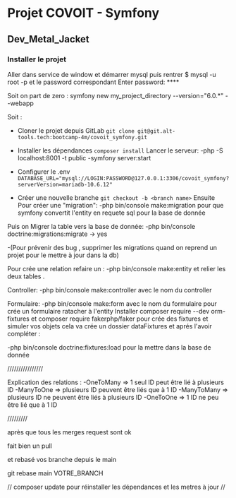 # Projet COVOIT - Symfony
## Dev_Metal_Jacket
### Installer le projet


Aller dans service de window et démarrer mysql puis rentrer $ mysql -u root -p
et le password correspondant
Enter password: ****

Soit on part de zero :
symfony new my_project_directory --version="6.0.*" --webapp

Soit : 

- Cloner le projet depuis GitLab
  `git clone git@git.alt-tools.tech:bootcamp-4m/covoit_symfony.git`

- Installer les dépendances
  `composer install`
Lancer le serveur:
-php -S localhost:8001 -t public
-symfony server:start

- Configurer le .env 
    `DATABASE_URL="mysql://LOGIN:PASSWORD@127.0.0.1:3306/covoit_symfony?serverVersion=mariadb-10.6.12"`

- Créer une nouvelle branche 
    `git checkout -b <branch name>`
Ensuite 
Pour créer une "migration":
-php bin/console make:migration pour que symfony convertit l'entity en requete sql pour la base de donnée

Puis on Migrer la table vers la base de donnée: 
-php bin/console doctrine:migrations:migrate
-> yes

-(Pour prévenir des bug , supprimer les migrations quand on reprend un projet pour le mettre à jour dans la db)

Pour crée une relation refaire un :
-php bin/console make:entity et relier les deux tables .

Controller:
-php bin/console make:controller avec le nom du controller 

Formulaire:
-php bin/console make:form avec le nom du formulaire pour crée un formulaire ratacher à l'entity
Installer composer require --dev orm-fixtures et composer require fakerphp/faker pour crée des fixtures et simuler vos objets 
cela va crée un dossier dataFixtures et aprés l'avoir compléter : 

-php bin/console doctrine:fixtures:load pour la mettre dans la base de donnée

////////////////

Explication des relations : 
-OneToMany => 1 seul ID peut être lié à plusieurs ID
-ManyToOne => plusieurs ID peuvent être liés que à 1 ID
-ManyToMany => plusieurs ID ne peuvent être liés à plusieurs ID
-OneToOne => 1 ID ne peu être lié que à 1 ID 

/////////

après que tous les merges request sont ok

fait bien un pull

et rebasé vos branche depuis le main

git rebase main VOTRE_BRANCH

// composer update pour réinstaller les dépendances et les metres à jour //

